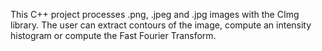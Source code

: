 This C++ project processes .png, .jpeg and .jpg images with the CImg library.
The user can extract contours of the image, compute an intensity histogram or compute the Fast Fourier Transform.
